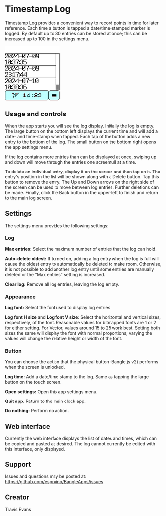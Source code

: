 # Timestamp Log

Timestamp Log provides a convenient way to record points in time for later reference. Each time a button is tapped a date/time-stamped marker is logged. By default up to 30 entries can be stored at once; this can be increased up to 100 in the settings menu.

![Timestamp Log screenshot](screenshot.png)

## Usage and controls

When the app starts you will see the log display. Initially the log is empty. The large button on the bottom left displays the current time and will add a date- and time-stamp when tapped. Each tap of the button adds a new entry to the bottom of the log. The small button on the bottom right opens the app settings menu.

If the log contains more entries than can be displayed at once, swiping up and down will move through the entries one screenfull at a time.

To delete an individual entry, display it on the screen and then tap on it. The entry's position in the list will be shown along with a Delete button. Tap this button to remove the entry. The Up and Down arrows on the right side of the screen can be used to move between log entries. Further deletions can be made. Finally, click the Back button in the upper-left to finish and return to the main log screen.

## Settings

The settings menu provides the following settings:

### Log

**Max entries:** Select the maximum number of entries that the log can hold.

**Auto-delete oldest:** If turned on, adding a log entry when the log is full will cause the oldest entry to automatically be deleted to make room. Otherwise, it is not possible to add another log entry until some entries are manually deleted or the “Max entries” setting is increased.

**Clear log:** Remove all log entries, leaving the log empty.

### Appearance

**Log font:** Select the font used to display log entries.

**Log font H size** and **Log font V size**: Select the horizontal and vertical sizes, respectively, of the font. Reasonable values for bitmapped fonts are 1 or 2 for either setting. For Vector, values around 15 to 25 work best. Setting both sizes the same will display the font with normal proportions; varying the values will change the relative height or width of the font.

### Button

You can choose the action that the physical button (Bangle.js v2) performs when the screen is unlocked.

**Log time:** Add a date/time stamp to the log. Same as tapping the large button on the touch screen.

**Open settings:** Open this app settings menu.

**Quit app:** Return to the main clock app.

**Do nothing:** Perform no action.

## Web interface

Currently the web interface displays the list of dates and times, which can be copied and pasted as desired. The log cannot currently be edited with this interface, only displayed.

## Support

Issues and questions may be posted at: https://github.com/espruino/BangleApps/issues

## Creator

Travis Evans
